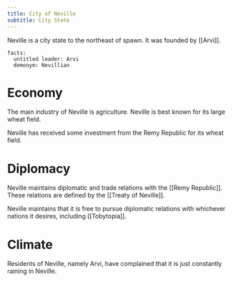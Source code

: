 ```yaml
---
title: City of Neville
subtitle: City State
---
```


Neville is a city state to the northeast of spawn. It was founded by [[Arvi]].

```infobox-nation
facts:
  untitled leader: Arvi
  demonym: Nevillian
```

# Economy
The main industry of Neville is agriculture. Neville is best known for its large wheat field.

Neville has received some investment from the Remy Republic for its wheat field.

# Diplomacy
Neville maintains diplomatic and trade relations with the [[Remy Republic]]. These relations are defined by the [[Treaty of Neville]].

Neville maintains that it is free to pursue diplomatic relations with whichever nations it desires, including [[Tobytopia]].

# Climate
Residents of Neville, namely Arvi, have complained that it is just constantly raining in Neville.
